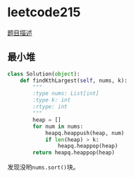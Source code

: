 # leetcode215
[题目描述](https://leetcode-cn.com/problems/kth-largest-element-in-an-array/)
<br>
## 最小堆
```python
class Solution(object):
    def findKthLargest(self, nums, k):
        """
        :type nums: List[int]
        :type k: int
        :rtype: int
        """
        heap = []
        for num in nums:
            heapq.heappush(heap, num)
            if len(heap) > k:
                heapq.heappop(heap)
        return heapq.heappop(heap)
```
发现没哟```nums.sort()```块。
